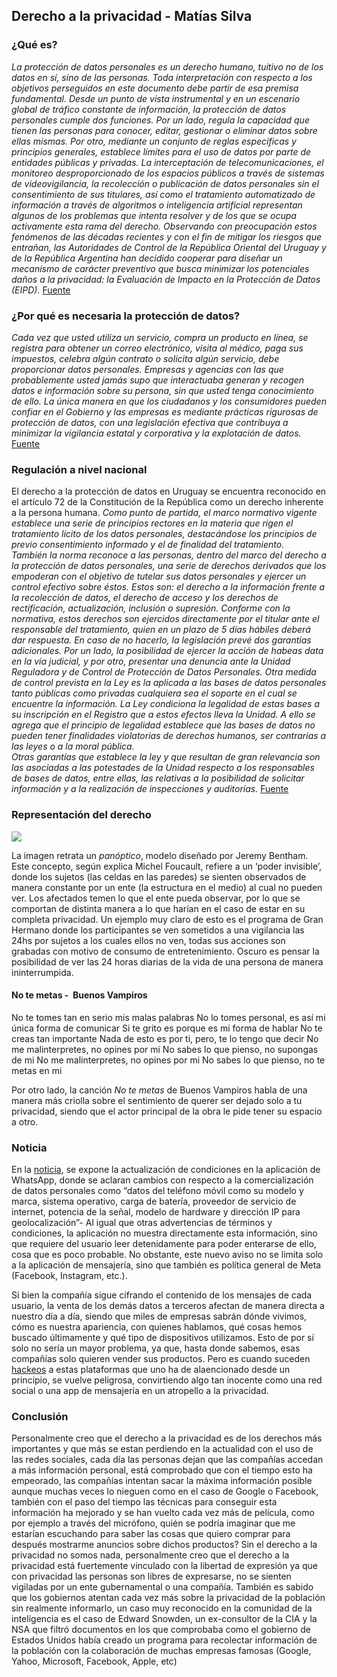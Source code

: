 ## Derecho a la privacidad - Matías Silva

### ¿Qué es?

_La protección de datos personales es un derecho humano, tuitivo no de los datos en sí, sino de las personas. Toda interpretación con respecto a los objetivos perseguidos en este documento debe partir de esa premisa fundamental.
Desde un punto de vista instrumental y en un escenario global de tráfico constante de información, la protección de datos personales cumple dos funciones. Por un lado, regula la capacidad que tienen las personas para conocer, editar, gestionar o eliminar datos sobre ellas mismas. Por otro, mediante un conjunto de reglas específicas y principios generales, establece límites para el uso de datos por parte de entidades públicas y privadas.
La interceptación de telecomunicaciones, el monitoreo desproporcionado de los espacios públicos a través de sistemas de videovigilancia, la recolección o publicación de datos personales sin el consentimiento de sus titulares, así como el tratamiento automatizado de información a través de algoritmos o inteligencia artificial representan algunos de los problemas que intenta resolver y de los que se ocupa activamente esta rama del derecho.
Observando con preocupación estos fenómenos de las décadas recientes y con el fin de mitigar los riesgos que entrañan, las Autoridades de Control de la República Oriental del Uruguay y de la República Argentina han decidido cooperar para diseñar un mecanismo de carácter preventivo que busca minimizar los potenciales daños a la privacidad: la Evaluación de Impacto en la Protección de Datos (EIPD)._ [Fuente](https://www.gub.uy/agencia-gobierno-electronico-sociedad-informacion-conocimiento/comunicacion/publicaciones/guia-evaluacion-impacto-proteccion-datos/capitulo-1/11-derecho)

### ¿Por qué es necesaria la protección de datos?

_Cada vez que usted utiliza un servicio, compra un producto en línea, se registra para obtener un correo electrónico, visita al médico, paga sus impuestos, celebra algún contrato o solicita algún servicio, debe proporcionar datos personales. Empresas y agencias con las que probablemente usted jamás supo que interactuaba generan y recogen datos e información sobre su persona, sin que usted tenga conocimiento de ello. La única manera en que los ciudadanos y los consumidores pueden confiar en el Gobierno y las empresas es mediante prácticas rigurosas de protección de datos, con una legislación efectiva que contribuya a minimizar la vigilancia estatal y corporativa y la explotación de datos._ [Fuente](https://privacyinternational.org/sites/default/files/2018-11/Part%201%20-%20Proteccio%CC%81n%20de%20Datos_web_1.pdf)

### Regulación a nivel nacional

El derecho a la protección de datos en Uruguay se encuentra reconocido en el artículo 72 de la Constitución de la República como un derecho inherente a la persona humana.
_Como punto de partida, el marco normativo vigente establece una serie de principios rectores en la materia que rigen el tratamiento lícito de los datos personales, destacándose los principios de previo consentimiento informado y el de finalidad del tratamiento.  
También la norma reconoce a las personas, dentro del marco del derecho a la protección de datos personales, una serie de derechos derivados que los empoderan con el objetivo de tutelar sus datos personales y ejercer un control efectivo sobre éstos. Estos son: el derecho a la información frente a la recolección de datos, el derecho de acceso y los derechos de rectificación, actualización, inclusión o supresión. 
Conforme con la normativa, estos derechos son ejercidos directamente por el titular ante el responsable del tratamiento, quien en un plazo de 5 días hábiles deberá dar respuesta. En caso de no hacerlo, la legislación prevé dos garantías adicionales. Por un lado, la posibilidad de ejercer la acción de habeas data en la vía judicial, y por otro, presentar una denuncia ante la Unidad Reguladora y de Control de Protección de Datos Personales.
Otra medida de control prevista en la Ley es la aplicada a las bases de datos personales tanto públicas como privadas cualquiera sea el soporte en el cual se encuentre la información. La Ley condiciona la legalidad de estas bases a su inscripción en el Registro que a estos efectos lleva la Unidad. A ello se agrega que el principio de legalidad establece que las bases de datos no pueden tener finalidades violatorias de derechos humanos, ser contrarias a las leyes o a la moral pública.  
Otras garantías que establece la ley y que resultan de gran relevancia son las asociadas a las potestades de la Unidad respecto a los responsables de bases de datos, entre ellas, las relativas a la posibilidad de solicitar información y a la realización de inspecciones y auditorías._ [Fuente](https://www.ohchr.org/sites/default/files/Documents/Issues/Privacy/Uruguay.pdf)

### Representación del derecho

![](https://sc2.elpais.com.uy/files/article_main/uploads/2019/03/05/5c7ee069798b8.jpeg)

La imagen retrata un _panóptico_, modelo diseñado por Jeremy Bentham. Este concepto, según explica Michel Foucault, refiere a un ‘poder invisible’, donde los sujetos (las celdas en las paredes) se sienten observados de manera constante por un ente (la estructura en el medio) al cual no pueden ver. Los afectados temen lo que el ente pueda observar, por lo que se comportan de distinta manera a lo que harían en el caso de estar en su completa privacidad. Un ejemplo muy claro de esto es el programa de Gran Hermano donde los participantes se ven sometidos a una vigilancia las 24hs por sujetos a los cuales ellos no ven, todas sus acciones son grabadas con motivo de consumo de entretenimiento. Oscuro es pensar la posibilidad de ver las 24 horas diarias de la vida de una persona de manera ininterrumpida.

#### No te metas -  Buenos Vampiros

No te tomes tan en serio mis malas palabras
No lo tomes personal, es así mi única forma de comunicar
Si te grito es porque es mi forma de hablar
No te creas tan importante
Nada de esto es por ti, pero, te lo tengo que decir
No me malinterpretes, no opines por mi
No sabes lo que pienso, no supongas de mi
No me malinterpretes, no opines por mi
No sabes lo que pienso, no te metas en mi

Por otro lado, la canción _No te metas_ de Buenos Vampiros habla de una manera más criolla sobre el sentimiento de querer ser dejado solo a tu privacidad, siendo que el actor principal de la obra le pide tener su espacio a otro.

### Noticia

En la [noticia](https://www.lanacion.com.ar/opinion/proteccion-datos-privacidad-nid2593637/), se expone la actualización de condiciones en la aplicación de WhatsApp, donde se aclaran cambios con respecto a la comercialización de datos personales como “datos del teléfono móvil como su modelo y marca, sistema operativo, carga de batería, proveedor de servicio de internet, potencia de la señal, modelo de hardware y dirección IP para geolocalización”- Al igual que otras advertencias de términos y condiciones, la aplicación no muestra directamente esta información, sino que requiere del usuario leer detenidamente para poder enterarse de ello, cosa que es poco probable. No obstante, este nuevo aviso no se limita solo a la aplicación de mensajería, sino que también es política general de Meta (Facebook, Instagram, etc.). 

Si bien la compañía sigue cifrando el contenido de los mensajes de cada usuario, la venta de los demás datos a terceros afectan de manera directa a nuestro día a día, siendo que miles de empresas sabrán dónde vivimos, cómo es nuestra apariencia, con quienes hablamos, qué cosas hemos buscado últimamente y qué tipo de dispositivos utilizamos. Esto de por sí solo no sería un mayor problema, ya que, hasta donde sabemos, esas compañías solo quieren vender sus productos. Pero es cuando suceden [hackeos](https://tn.com.ar/tecno/aplicaciones/2022/11/25/alerta-mundial-por-un-masivo-hackeo-de-whatsapp-hay-mas-de-2-millones-de-cuentas-de-argentina-comprometidas/) a estas plataformas que uno ha de alaencionado desde un principio, se vuelve peligrosa, convirtiendo algo tan inocente como una red social o una app de mensajería en un atropello a la privacidad.

### Conclusión

Personalmente creo que el derecho a la privacidad es de los derechos más importantes y que más se estan perdiendo en la actualidad con el uso de las redes sociales, cada día las personas dejan que las compañías accedan a más información personal, está comprobado que con el tiempo esto ha empeorado, las compañías intentan sacar la máxima información posible aunque muchas veces lo nieguen como en el caso de Google o Facebook, también con el paso del tiempo las técnicas para conseguir esta información ha mejorado y se han vuelto cada vez más de película, como por ejemplo a través del micrófono, quién se podría imaginar que me estarían escuchando para saber las cosas que quiero comprar para después mostrarme anuncios sobre dichos productos? 
Sin el derecho a la privacidad no somos nada, personalmente creo que el derecho a la privacidad está fuertemente vinculado con la libertad de expresión ya que con privacidad las personas son libres de expresarse, no se sienten vigiladas por un ente gubernamental o una compañía. 
También es sabido que los gobiernos atentan cada vez más sobre la privacidad de la población sin realmente informarlo, un caso muy reconocido en la comunidad de la inteligencia es el caso de Edward Snowden, un ex-consultor de la CIA y la NSA que filtró documentos en los que comprobaba como el gobierno de Estados Unidos había creado un programa para recolectar información de la población con la colaboración de muchas empresas famosas (Google, Yahoo, Microsoft, Facebook, Apple, etc)
